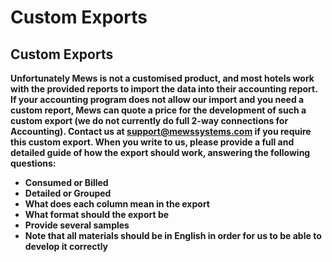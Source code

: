 # Custom Exports

## Custom Exports

**Unfortunately Mews is not a customised product, and most hotels work with the provided reports to import the data into their accounting report. If your accounting program does not allow our import and you need a custom report, Mews can quote a price for the development of such a custom export \(we do not currently do full 2-way connections for Accounting\). Contact us at support@mewssystems.com if you require this custom export. When you write to us, please provide a full and detailed guide of how the export should work, answering the following questions:**

* **Consumed or Billed**
* **Detailed or Grouped**
* **What does each column mean in the export**
* **What format should the export be**
* **Provide several samples**
* **Note that all materials should be in English in order for us to be able to develop it correctly**

